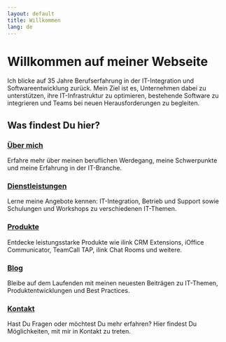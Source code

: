 ```yaml
---
layout: default
title: Willkommen
lang: de
---
```


# Willkommen auf meiner Webseite

Ich blicke auf 35 Jahre Berufserfahrung in der IT-Integration und Softwareentwicklung zurück. Mein Ziel ist es, Unternehmen dabei zu unterstützen, ihre IT-Infrastruktur zu optimieren, bestehende Software zu integrieren und Teams bei neuen Herausforderungen zu begleiten.

## Was findest Du hier?

### [Über mich](./ueber-mich/)
Erfahre mehr über meinen beruflichen Werdegang, meine Schwerpunkte und meine Erfahrung in der IT-Branche.

### [Dienstleistungen](./dienstleistungen/)
Lerne meine Angebote kennen: IT-Integration, Betrieb und Support sowie Schulungen und Workshops zu verschiedenen IT-Themen.

### [Produkte](./produkte/)
Entdecke leistungsstarke Produkte wie ilink CRM Extensions, iOffice Communicator, TeamCall TAP, ilink Chat Rooms und weitere.

### [Blog](./blog/)
Bleibe auf dem Laufenden mit meinen neuesten Beiträgen zu IT-Themen, Produktentwicklungen und Best Practices.

### [Kontakt](./kontakt/)
Hast Du Fragen oder möchtest Du mehr erfahren? Hier findest Du Möglichkeiten, mit mir in Kontakt zu treten.
